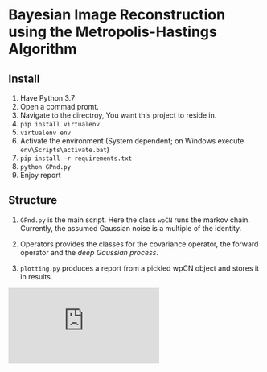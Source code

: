 # Bayesian Image Reconstruction using the Metropolis-Hastings Algorithm

## Install

1. Have Python 3.7
2. Open a commad promt.
3. Navigate to the directroy, You want this project to reside in.
4. ``pip install virtualenv``
5. ``virtualenv env``
6. Activate the environment (System dependent; on Windows execute ``env\Scripts\activate.bat``)
7. ``pip install -r requirements.txt``
8. ``python GPnd.py``
9. Enjoy report

## Structure

1. ``GPnd.py`` is the main script. Here the class ``wpCN`` runs the markov chain. Currently, the assumed Gaussian noise is a multiple of the identity.

2. Operators provides the classes for the covariance operator, the forward operator and the *deep Gaussian process*.
3. ``plotting.py`` produces a report from a pickled wpCN object and stores it in results.

![Example Report][report]

[report]: https://github.com/AlexanderNenninger/wpCN_Image_Reconstruction/blob/master/results/results_2019-07-29T08-13-20_n30000.pdf
